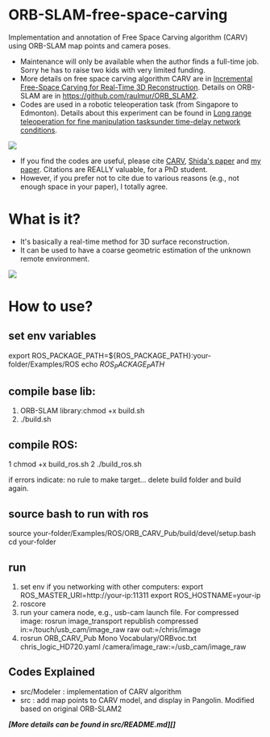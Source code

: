# ORB-SLAM-free-space-carving

Implementation and annotation of Free Space Carving algorithm (CARV) using ORB-SLAM map points and camera poses.

- Maintenance will only be available when the author finds a full-time job. Sorry he has to raise two kids with very limited funding.
- More details on free space carving algorithm CARV are in [Incremental Free-Space Carving for Real-Time 3D Reconstruction][1]. Details on ORB-SLAM are in https://github.com/raulmur/ORB_SLAM2.
- Codes are used in a robotic teleoperation task (from Singapore to Edmonton). Details about this experiment can be found in [Long  range  teleoperation  for  fine  manipulation  tasksunder  time-delay  network  conditions][2].

![](https://github.com/atlas-jj/ORB-SLAM-free-space-carving/blob/master/expOverview.png?raw=true)

- If you find the codes are useful, please cite [CARV][1], [Shida's paper][3] and [my paper][2]. Citations are REALLY valuable, for a PhD student.
- However, if you prefer not to cite due to various reasons (e.g., not enough space in your paper), I totally agree.

# What is it?
- It's basically a real-time method for 3D surface reconstruction.
- It can be used to have a coarse geometric estimation of the unknown remote environment.

![](https://github.com/atlas-jj/ORB-SLAM-free-space-carving/blob/master/Screenshot.png?raw=true)

# How to use?
## set env variables
export ROS_PACKAGE_PATH=${ROS_PACKAGE_PATH}:your-folder/Examples/ROS
echo $ROS_PACKAGE_PATH$

## compile base lib:
1. ORB-SLAM library:chmod +x build.sh
2. ./build.sh

## compile ROS:
1 chmod +x build_ros.sh
2 ./build_ros.sh

if errors indicate: no rule to make target...
delete build folder and build again.

## source bash to run with ros
source your-folder/Examples/ROS/ORB_CARV_Pub/build/devel/setup.bash
cd your-folder

## run
1. set env if you networking with other computers:
export ROS_MASTER_URI=http://your-ip:11311
export ROS_HOSTNAME=your-ip
2. roscore
3. run your camera node, e.g., usb-cam launch file. For compressed image: rosrun image_transport republish compressed in:=/touch/usb_cam/image_raw raw out:=/chris/image
4. rosrun ORB_CARV_Pub Mono Vocabulary/ORBvoc.txt chris_logic_HD720.yaml /camera/image_raw:=/usb_cam/image_raw

## Codes Explained
- src/Modeler : implementation of CARV algorithm
- src : add map points to CARV model, and display in Pangolin. Modified based on original ORB-SLAM2

***[More details can be found in src/README.md][]***

[1]: https://webdocs.cs.ualberta.ca/~dana/Papers/103dpvt_Lovi.pdf
[2]: TBD
[3]: https://arxiv.org/abs/1708.03275
[4]: https://github.com/atlas-jj/ORB-SLAM-free-space-carving/tree/master/src
